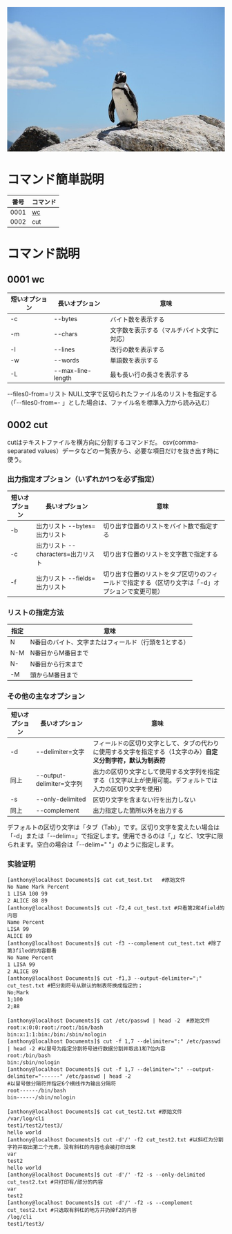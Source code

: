 ![Image](https://github.com/AnthonyQi88/Linux/blob/master/Images/penguin.jpg)

# コマンド簡単説明
番号|コマンド
---|---
0001| [wc](https://github.com/AnthonyQi88/Linux#0001-wc)
0002| cut


# コマンド説明

## 0001 wc
短いオプション|長いオプション|意味
---|---|---
-c|	--bytes	      |バイト数を表示する
-m|	--chars	      |文字数を表示する（マルチバイト文字に対応）
-l|	--lines				|改行の数を表示する
-w|	--words				|単語数を表示する
-L|	--max-line-length	|最も長い行の長さを表示する

--files0-from=リスト	NULL文字で区切られたファイル名のリストを指定する（「--files0-from=- 」とした場合は、ファイル名を標準入力から読み込む）

## 0002 cut
cutはテキストファイルを横方向に分割するコマンドだ。
csv(comma-separated values）データなどの一覧表から、必要な項目だけを抜き出す時に使う。

### 出力指定オプション（いずれか1つを必ず指定）
短いオプション|	長いオプション|	意味
---|---|---
-b| 出力リスト	--bytes=出力リスト	      |切り出す位置のリストをバイト数で指定する
-c| 出力リスト	--characters=出力リスト	|切り出す位置のリストを文字数で指定する
-f| 出力リスト	--fields=出力リスト	    |切り出す位置のリストをタブ区切りのフィールドで指定する（区切り文字は「-d」オプションで変更可能）

### リストの指定方法
指定	|意味
---|---
N	  |N番目のバイト、文字またはフィールド（行頭を1とする）
N-M	|N番目からM番目まで
N-	|N番目から行末まで
-M	|頭からM番目まで

### その他の主なオプション
短いオプション|	長いオプション	     		|意味
---|---|---
-d |--delimiter=文字			|フィールドの区切り文字として、タブの代わりに使用する文字を指定する（1文字のみ）**自定义分割字符，默认为制表符**
同上|--output-delimiter=文字列	|出力の区切り文字として使用する文字列を指定する（1文字以上が使用可能。デフォルトでは入力の区切り文字を使用）
-s |--only-delimited			|区切り文字を含まない行を出力しない
同上|--complement				|出力指定した箇所以外を出力する

デフォルトの区切り文字は「タブ（Tab）」です。区切り文字を変えたい場合は「-d」または「--delim=」で指定します。使用できるのは「,」など、1文字に限られます。空白の場合は「--delim=" "」のように指定します。
### 实验证明
```shell
[anthony@localhost Documents]$ cat cut_test.txt   #原始文件
No Name Mark Percent
1 LISA 100 99 
2 ALICE 88 89 
[anthony@localhost Documents]$ cut -f2,4 cut_test.txt #只看第2和4field的内容
Name Percent
LISA 99
ALICE 89
[anthony@localhost Documents]$ cut -f3 --complement cut_test.txt #除了第3filed的内容都看
No Name Percent
1 LISA 99 
2 ALICE 89 
[anthony@localhost Documents]$ cut -f1,3 --output-delimiter=";" cut_test.txt #把分割符号从默认的制表符换成指定的；
No;Mark
1;100
2;88

[anthony@localhost Documents]$ cat /etc/passwd | head -2  #原始文件
root:x:0:0:root:/root:/bin/bash
bin:x:1:1:bin:/bin:/sbin/nologin
[anthony@localhost Documents]$ cut -f 1,7 --delimiter=":" /etc/passwd | head -2 #以冒号为指定分割符号进行数据分割并取出1和7位内容
root:/bin/bash
bin:/sbin/nologin
[anthony@localhost Documents]$ cut -f 1,7 --delimiter=":" --output-delimiter="------" /etc/passwd | head -2 
#以冒号做分隔符并指定6个横线作为输出分隔符
root------/bin/bash
bin------/sbin/nologin

[anthony@localhost Documents]$ cat cut_test2.txt #原始文件
/var/log/cli
test1/test2/test3/
hello world
[anthony@localhost Documents]$ cut -d'/' -f2 cut_test2.txt #以斜杠为分割字符并取出第二个元素，没有斜杠的内容也会被打印出来
var
test2
hello world
[anthony@localhost Documents]$ cut -d'/' -f2 -s --only-delimited cut_test2.txt #只打印有/部分的内容
var
test2
[anthony@localhost Documents]$ cut -d'/' -f2 -s --complement cut_test2.txt #只选取有斜杠的地方并扔掉f2的内容
/log/cli
test1/test3/
```







